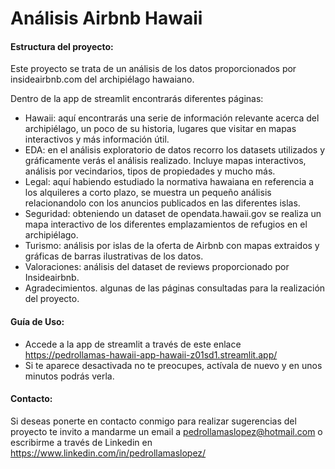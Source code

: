 # Análisis Airbnb Hawaii

#### Estructura del proyecto:
Este proyecto se trata de un análisis de los datos proporcionados por insideairbnb.com del archipiélago hawaiano. 

Dentro de la app de streamlit encontrarás diferentes páginas:
* Hawaii: aquí encontrarás una serie de información relevante acerca del archipiélago, un poco de su historia, lugares que visitar en mapas interactivos y más información útil.
* EDA: en el análisis exploratorio de datos recorro los datasets utilizados y gráficamente verás el análisis realizado. Incluye mapas interactivos, análisis por vecindarios, tipos de propiedades y mucho más.
* Legal: aquí habiendo estudiado la normativa hawaiana en referencia a los alquileres a corto plazo, se muestra un pequeño análisis relacionandolo con los anuncios publicados en las diferentes islas.
* Seguridad: obteniendo un dataset de opendata.hawaii.gov se realiza un mapa interactivo de los diferentes emplazamientos de refugios en el archipiélago.
* Turismo: análisis por islas de la oferta de Airbnb con mapas extraidos y gráficas de barras ilustrativas de los datos.
* Valoraciones: análisis del dataset de reviews proporcionado por Insideairbnb.
* Agradecimientos. algunas de las páginas consultadas para la realización del proyecto.

#### Guía de Uso:
* Accede a la app de streamlit a través de este enlace https://pedrollamas-hawaii-app-hawaii-z01sd1.streamlit.app/
* Si te aparece desactivada no te preocupes, actívala de nuevo y en unos minutos podrás verla.

#### Contacto:
Si deseas ponerte en contacto conmigo para realizar sugerencias del proyecto te invito a mandarme un email a pedrollamaslopez@hotmail.com o escribirme a través de Linkedin en https://www.linkedin.com/in/pedrollamaslopez/
